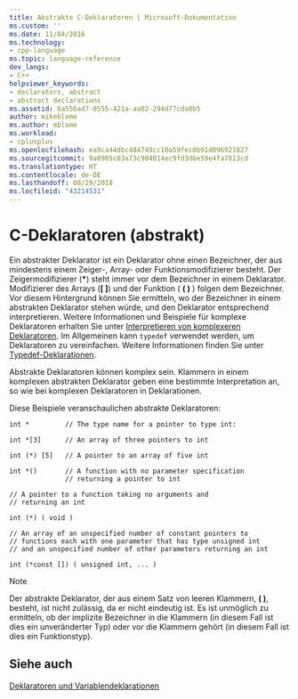 ```yaml
---
title: Abstrakte C-Deklaratoren | Microsoft-Dokumentation
ms.custom: ''
ms.date: 11/04/2016
ms.technology:
- cpp-language
ms.topic: language-reference
dev_langs:
- C++
helpviewer_keywords:
- declarators, abstract
- abstract declarations
ms.assetid: 6a556ad7-0555-421a-aa02-294d77cda8b5
author: mikeblome
ms.author: mblome
ms.workload:
- cplusplus
ms.openlocfilehash: ea9ca44dbc484749cc10a59fec0b91d096921827
ms.sourcegitcommit: 9a0905c03a73c904014ec9fd3d6e59e4fa7813cd
ms.translationtype: HT
ms.contentlocale: de-DE
ms.lasthandoff: 08/29/2018
ms.locfileid: "43214531"
---
```

# <a name="c-abstract-declarators"></a>C-Deklaratoren (abstrakt)
Ein abstrakter Deklarator ist ein Deklarator ohne einen Bezeichner, der aus mindestens einem Zeiger-, Array- oder Funktionsmodifizierer besteht. Der Zeigermodifizierer (<strong>\*</strong>) steht immer vor dem Bezeichner in einem Deklarator. Modifizierer des Arrays (**[ ]**) und der Funktion ( **( )** ) folgen dem Bezeichner. Vor diesem Hintergrund können Sie ermitteln, wo der Bezeichner in einem abstrakten Deklarator stehen würde, und den Deklarator entsprechend interpretieren. Weitere Informationen und Beispiele für komplexe Deklaratoren erhalten Sie unter [Interpretieren von komplexeren Deklaratoren](../c-language/interpreting-more-complex-declarators.md). Im Allgemeinen kann `typedef` verwendet werden, um Deklaratoren zu vereinfachen. Weitere Informationen finden Sie unter [Typedef-Deklarationen](../c-language/typedef-declarations.md).  
  
 Abstrakte Deklaratoren können komplex sein. Klammern in einem komplexen abstrakten Deklarator geben eine bestimmte Interpretation an, so wie bei komplexen Deklaratoren in Deklarationen.  
  
 Diese Beispiele veranschaulichen abstrakte Deklaratoren:  
  
```  
int *         // The type name for a pointer to type int:  
  
int *[3]      // An array of three pointers to int  
  
int (*) [5]   // A pointer to an array of five int  
  
int *()       // A function with no parameter specification  
              // returning a pointer to int  
  
// A pointer to a function taking no arguments and   
// returning an int  
  
int (*) ( void )    
  
// An array of an unspecified number of constant pointers to   
// functions each with one parameter that has type unsigned int   
// and an unspecified number of other parameters returning an int   
  
int (*const []) ( unsigned int, ... )  
```  
  
> [!NOTE]
>  Der abstrakte Deklarator, der aus einem Satz von leeren Klammern, **( )**, besteht, ist nicht zulässig, da er nicht eindeutig ist. Es ist unmöglich zu ermitteln, ob der implizite Bezeichner in die Klammern (in diesem Fall ist dies ein unveränderter Typ) oder vor die Klammern gehört (in diesem Fall ist dies ein Funktionstyp).  
  
## <a name="see-also"></a>Siehe auch  
 [Deklaratoren und Variablendeklarationen](../c-language/declarators-and-variable-declarations.md)